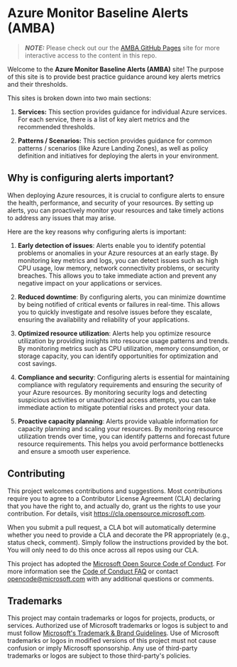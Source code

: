 # Azure Monitor Baseline Alerts (AMBA)

> **_NOTE:_**  Please check out our the [AMBA GitHub Pages](https://azure.github.io/azure-monitor-baseline-alerts/welcome) site for more interactive access to the content in this repo.

Welcome to the **Azure Monitor Baseline Alerts (AMBA)** site!  The purpose of this site is to provide best practice guidance around key alerts metrics and their thresholds.

This sites is broken down into two main sections:
1. **Services:** This section provides guidance for individual Azure services.  For each service, there is a list of key alert metrics and the recommended thresholds.

2. **Patterns / Scenarios:** This section provides guidance for common patterns / scenarios (like Azure Landing Zones), as well as policy definition and initiatives for deploying the alerts in your environment.

## Why is configuring alerts important?
When deploying Azure resources, it is crucial to configure alerts to ensure the health, performance, and security of your resources. By setting up alerts, you can proactively monitor your resources and take timely actions to address any issues that may arise.

Here are the key reasons why configuring alerts is important:

1. **Early detection of issues**: Alerts enable you to identify potential problems or anomalies in your Azure resources at an early stage. By monitoring key metrics and logs, you can detect issues such as high CPU usage, low memory, network connectivity problems, or security breaches. This allows you to take immediate action and prevent any negative impact on your applications or services.

2. **Reduced downtime**: By configuring alerts, you can minimize downtime by being notified of critical events or failures in real-time. This allows you to quickly investigate and resolve issues before they escalate, ensuring the availability and reliability of your applications.

3. **Optimized resource utilization**: Alerts help you optimize resource utilization by providing insights into resource usage patterns and trends. By monitoring metrics such as CPU utilization, memory consumption, or storage capacity, you can identify opportunities for optimization and cost savings.

4. **Compliance and security**: Configuring alerts is essential for maintaining compliance with regulatory requirements and ensuring the security of your Azure resources. By monitoring security logs and detecting suspicious activities or unauthorized access attempts, you can take immediate action to mitigate potential risks and protect your data.

5. **Proactive capacity planning**: Alerts provide valuable information for capacity planning and scaling your resources. By monitoring resource utilization trends over time, you can identify patterns and forecast future resource requirements. This helps you avoid performance bottlenecks and ensure a smooth user experience.


## Contributing

This project welcomes contributions and suggestions.  Most contributions require you to agree to a
Contributor License Agreement (CLA) declaring that you have the right to, and actually do, grant us
the rights to use your contribution. For details, visit https://cla.opensource.microsoft.com.

When you submit a pull request, a CLA bot will automatically determine whether you need to provide
a CLA and decorate the PR appropriately (e.g., status check, comment). Simply follow the instructions
provided by the bot. You will only need to do this once across all repos using our CLA.

This project has adopted the [Microsoft Open Source Code of Conduct](https://opensource.microsoft.com/codeofconduct/).
For more information see the [Code of Conduct FAQ](https://opensource.microsoft.com/codeofconduct/faq/) or
contact [opencode@microsoft.com](mailto:opencode@microsoft.com) with any additional questions or comments.

## Trademarks

This project may contain trademarks or logos for projects, products, or services. Authorized use of Microsoft
trademarks or logos is subject to and must follow
[Microsoft's Trademark & Brand Guidelines](https://www.microsoft.com/en-us/legal/intellectualproperty/trademarks/usage/general).
Use of Microsoft trademarks or logos in modified versions of this project must not cause confusion or imply Microsoft sponsorship.
Any use of third-party trademarks or logos are subject to those third-party's policies.
